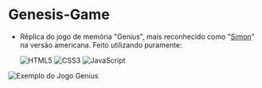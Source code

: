 
# Genesis-Game
- Réplica do jogo de memória "Genius", mais reconhecido como "[Simon](https://en.wikipedia.org/wiki/Simon_%28game%29)" na versão americana. Feito utilizando puramente:

   <img alt="HTML5" src="https://img.shields.io/badge/html5-%23E34F26.svg?style=for-the-badge&logo=html5&logoColor=white"/> <img alt="CSS3" src="https://img.shields.io/badge/css3-%231572B6.svg?style=for-the-badge&logo=css3&logoColor=white"/> <img alt="JavaScript" src="https://img.shields.io/badge/javascript-%23323330.svg?style=for-the-badge&logo=javascript&logoColor=%23F7DF1E"/>

![Exemplo do Jogo Genius](https://upload.wikimedia.org/wikipedia/commons/c/cd/Simon_Electronic_Game.jpg)
